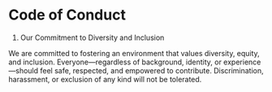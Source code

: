 # Code of Conduct

1. Our Commitment to Diversity and Inclusion

We are committed to fostering an environment that values diversity, equity, and inclusion. Everyone—regardless of background, identity, or experience—should feel safe, respected, and empowered to contribute. Discrimination, harassment, or exclusion of any kind will not be tolerated.